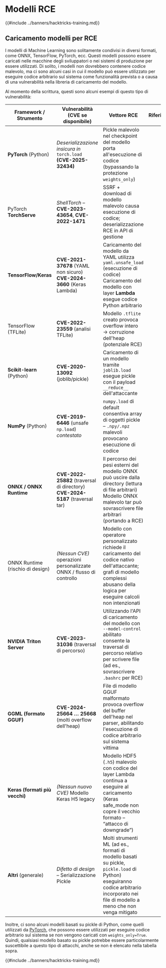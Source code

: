 # Modelli RCE

{{#include ../banners/hacktricks-training.md}}

## Caricamento modelli per RCE

I modelli di Machine Learning sono solitamente condivisi in diversi formati, come ONNX, TensorFlow, PyTorch, ecc. Questi modelli possono essere caricati nelle macchine degli sviluppatori o nei sistemi di produzione per essere utilizzati. Di solito, i modelli non dovrebbero contenere codice malevolo, ma ci sono alcuni casi in cui il modello può essere utilizzato per eseguire codice arbitrario sul sistema come funzionalità prevista o a causa di una vulnerabilità nella libreria di caricamento del modello.

Al momento della scrittura, questi sono alcuni esempi di questo tipo di vulnerabilità:

| **Framework / Strumento**   | **Vulnerabilità (CVE se disponibile)**                                                                                       | **Vettore RCE**                                                                                                                        | **Riferimenti**                             |
|-----------------------------|------------------------------------------------------------------------------------------------------------------------------|----------------------------------------------------------------------------------------------------------------------------------------|---------------------------------------------|
| **PyTorch** (Python)        | *Deserializzazione insicura in* `torch.load` **(CVE-2025-32434)**                                                          | Pickle malevolo nel checkpoint del modello porta all'esecuzione di codice (bypassando la protezione `weights_only`)                     | |
| PyTorch **TorchServe**      | *ShellTorch* – **CVE-2023-43654**, **CVE-2022-1471**                                                                        | SSRF + download di modello malevolo causa esecuzione di codice; deserializzazione RCE in API di gestione                                 | |
| **TensorFlow/Keras**        | **CVE-2021-37678** (YAML non sicuro) <br> **CVE-2024-3660** (Keras Lambda)                                                  | Caricamento del modello da YAML utilizza `yaml.unsafe_load` (esecuzione di codice) <br> Caricamento del modello con layer **Lambda** esegue codice Python arbitrario | |
| TensorFlow (TFLite)         | **CVE-2022-23559** (analisi TFLite)                                                                                         | Modello `.tflite` creato provoca overflow intero → corruzione dell'heap (potenziale RCE)                                               | |
| **Scikit-learn** (Python)   | **CVE-2020-13092** (joblib/pickle)                                                                                          | Caricamento di un modello tramite `joblib.load` esegue pickle con il payload `__reduce__` dell'attaccante                              | |
| **NumPy** (Python)          | **CVE-2019-6446** (unsafe `np.load`) *contestato*                                                                           | `numpy.load` di default consentiva array di oggetti pickle – `.npy/.npz` malevoli provocano esecuzione di codice                      | |
| **ONNX / ONNX Runtime**     | **CVE-2022-25882** (traversal di directory) <br> **CVE-2024-5187** (traversal tar)                                         | Il percorso dei pesi esterni del modello ONNX può uscire dalla directory (lettura di file arbitrari) <br> Modello ONNX malevolo tar può sovrascrivere file arbitrari (portando a RCE) | |
| ONNX Runtime (rischio di design) | *(Nessun CVE)* operazioni personalizzate ONNX / flusso di controllo                                                        | Modello con operatore personalizzato richiede il caricamento del codice nativo dell'attaccante; grafi di modello complessi abusano della logica per eseguire calcoli non intenzionati | |
| **NVIDIA Triton Server**    | **CVE-2023-31036** (traversal di percorso)                                                                                  | Utilizzando l'API di caricamento del modello con `--model-control` abilitato consente la traversal di percorso relativo per scrivere file (ad es., sovrascrivere `.bashrc` per RCE) | |
| **GGML (formato GGUF)**     | **CVE-2024-25664 … 25668** (molti overflow dell'heap)                                                                       | File di modello GGUF malformato provoca overflow del buffer dell'heap nel parser, abilitando l'esecuzione di codice arbitrario sul sistema vittima | |
| **Keras (formati più vecchi)** | *(Nessun nuovo CVE)* Modello Keras H5 legacy                                                                                | Modello HDF5 (`.h5`) malevolo con codice del layer Lambda continua a eseguire al caricamento (Keras safe_mode non copre il vecchio formato – “attacco di downgrade”) | |
| **Altri** (generale)        | *Difetto di design* – Serializzazione Pickle                                                                                 | Molti strumenti ML (ad es., formati di modello basati su pickle, `pickle.load` di Python) eseguiranno codice arbitrario incorporato nei file di modello a meno che non venga mitigato | |

Inoltre, ci sono alcuni modelli basati su pickle di Python, come quelli utilizzati da [PyTorch](https://github.com/pytorch/pytorch/security), che possono essere utilizzati per eseguire codice arbitrario sul sistema se non vengono caricati con `weights_only=True`. Quindi, qualsiasi modello basato su pickle potrebbe essere particolarmente suscettibile a questo tipo di attacchi, anche se non è elencato nella tabella sopra.

{{#include ../banners/hacktricks-training.md}}
